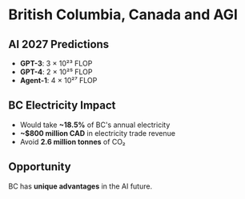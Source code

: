 # British Columbia, Canada and AGI

## AI 2027 Predictions
- **GPT-3**: 3 × 10²³ FLOP
- **GPT-4**: 2 × 10²⁵ FLOP  
- **Agent-1**: 4 × 10²⁷ FLOP

## BC Electricity Impact
- Would take **~18.5%** of BC's annual electricity
- **~$800 million CAD** in electricity trade revenue
- Avoid **2.6 million tonnes** of CO₂

## Opportunity
BC has **unique advantages** in the AI future. 